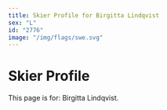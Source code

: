 ```yaml
---
title: Skier Profile for Birgitta Lindqvist
sex: "L"
id: "2776"
image: "/img/flags/swe.svg" 
---
```


# Skier Profile

This page is for: Birgitta Lindqvist.
    